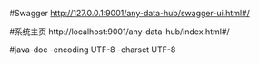 #Swagger
   http://127.0.0.1:9001/any-data-hub/swagger-ui.html#/
   
#系统主页
http://localhost:9001/any-data-hub/index.html#/

#java-doc
-encoding UTF-8 -charset UTF-8